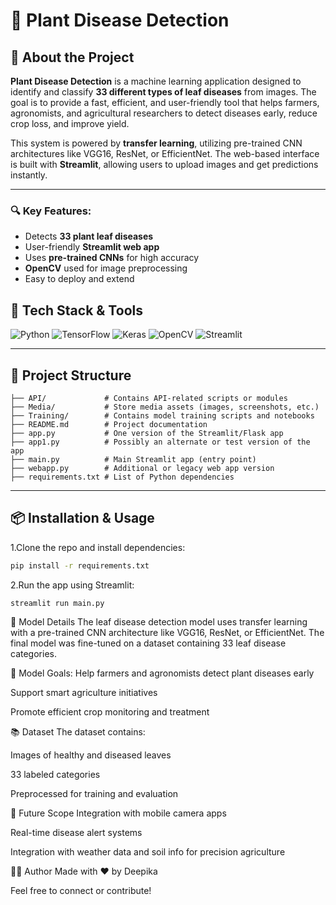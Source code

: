 # 🌿 Plant Disease Detection

## 📖 About the Project

**Plant Disease Detection** is a machine learning application designed to identify and classify **33 different types of leaf diseases** from images. The goal is to provide a fast, efficient, and user-friendly tool that helps farmers, agronomists, and agricultural researchers to detect diseases early, reduce crop loss, and improve yield.

This system is powered by **transfer learning**, utilizing pre-trained CNN architectures like VGG16, ResNet, or EfficientNet. The web-based interface is built with **Streamlit**, allowing users to upload images and get predictions instantly.

---

### 🔍 Key Features:
- Detects **33 plant leaf diseases**
- User-friendly **Streamlit web app**
- Uses **pre-trained CNNs** for high accuracy
- **OpenCV** used for image preprocessing
- Easy to deploy and extend



## 🚀 Tech Stack & Tools

![Python](https://img.shields.io/badge/-PYTHON-3776AB?style=for-the-badge&logo=python&logoColor=white)
![TensorFlow](https://img.shields.io/badge/-TensorFlow-FF6F00?style=for-the-badge&logo=tensorflow&logoColor=white)
![Keras](https://img.shields.io/badge/-Keras-D00000?style=for-the-badge&logo=keras&logoColor=white)
![OpenCV](https://img.shields.io/badge/-OpenCV-5C3EE8?style=for-the-badge&logo=opencv&logoColor=white)
![Streamlit](https://img.shields.io/badge/-Streamlit-FF4B4B?style=for-the-badge&logo=streamlit&logoColor=white)

---

## 📁 Project Structure
```
├── API/             # Contains API-related scripts or modules
├── Media/           # Store media assets (images, screenshots, etc.)
├── Training/        # Contains model training scripts and notebooks
├── README.md        # Project documentation
├── app.py           # One version of the Streamlit/Flask app
├── app1.py          # Possibly an alternate or test version of the app
├── main.py          # Main Streamlit app (entry point)
├── webapp.py        # Additional or legacy web app version
├── requirements.txt # List of Python dependencies

```
---

## 📦 Installation & Usage

1.Clone the repo and install dependencies:
```bash
pip install -r requirements.txt
```
2.Run the app using Streamlit:
```
streamlit run main.py
```
🧠 Model Details
The leaf disease detection model uses transfer learning with a pre-trained CNN architecture like VGG16, ResNet, or EfficientNet. The final model was fine-tuned on a dataset containing 33 leaf disease categories.

🎯 Model Goals:
Help farmers and agronomists detect plant diseases early

Support smart agriculture initiatives

Promote efficient crop monitoring and treatment

📚 Dataset
The dataset contains:

Images of healthy and diseased leaves

33 labeled categories

Preprocessed for training and evaluation

📌 Future Scope
Integration with mobile camera apps

Real-time disease alert systems

Integration with weather data and soil info for precision agriculture

🙋‍♀️ Author
Made with ❤️ by Deepika

Feel free to connect or contribute!

